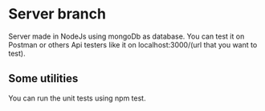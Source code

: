 # Server branch
Server made in NodeJs using mongoDb as database.
You can test it on Postman or others Api testers like it on localhost:3000/(url that you want to test).

## Some utilities 
You can run the unit tests using npm test.